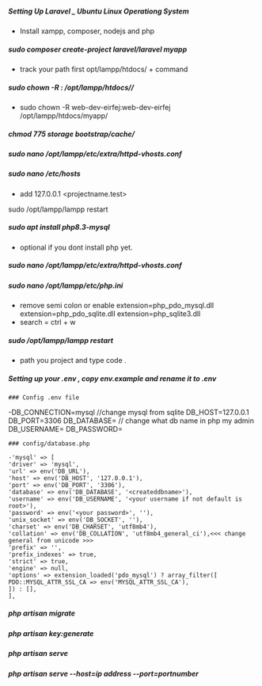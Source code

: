 ##### Setting Up Laravel _ Ubuntu Linux Operationg System

- Install xampp, composer, nodejs and php

##### sudo composer create-project laravel/laravel myapp
 - track your path first opt/lampp/htdocs/ + command

##### sudo chown -R <username>:<username> /opt/lampp/htdocs/<projectname>/

 - sudo chown -R web-dev-eirfej:web-dev-eirfej /opt/lampp/htdocs/myapp/

##### chmod 775 storage bootstrap/cache/

##### sudo nano /opt/lampp/etc/extra/httpd-vhosts.conf

##### sudo nano /etc/hosts

 - add 127.0.0.1 <projectname.test>

  sudo /opt/lampp/lampp restart

##### sudo apt install php8.3-mysql

 - optional if you dont install php yet.

##### sudo nano /opt/lampp/etc/extra/httpd-vhosts.conf 

##### sudo nano /opt/lampp/etc/php.ini

  - remove semi colon or enable
    extension=php_pdo_mysql.dll
    extension=php_pdo_sqlite.dll 
    extension=php_sqlite3.dll 
  - search = ctrl + w

##### sudo /opt/lampp/lampp restart

  - path you project and type code .


##### Setting up your .env , copy env.example and rename it to .env 

    ### Config .env file

   -DB_CONNECTION=mysql //change mysql from sqlite
    DB_HOST=127.0.0.1
    DB_PORT=3306
    DB_DATABASE= <createddbname> // change what db name in php my admin
    DB_USERNAME=<your username> 
    DB_PASSWORD= <your password>

    ### config/database.php

    -'mysql' => [
    'driver' => 'mysql',
    'url' => env('DB_URL'),
    'host' => env('DB_HOST', '127.0.0.1'),
    'port' => env('DB_PORT', '3306'),
    'database' => env('DB_DATABASE', '<createddbname>'), 
    'username' => env('DB_USERNAME', '<your username if not default is root>'),
    'password' => env('<your password>', ''),
    'unix_socket' => env('DB_SOCKET', ''),
    'charset' => env('DB_CHARSET', 'utf8mb4'),
    'collation' => env('DB_COLLATION', 'utf8mb4_general_ci'),<<< change general from unicode >>>
    'prefix' => '',
    'prefix_indexes' => true,
    'strict' => true,
    'engine' => null,
    'options' => extension_loaded('pdo_mysql') ? array_filter([
    PDO::MYSQL_ATTR_SSL_CA => env('MYSQL_ATTR_SSL_CA'),
    ]) : [],
    ],

##### php artisan migrate

##### php artisan key:generate

##### php artisan serve 

##### php artisan serve --host=ip address --port=portnumber










